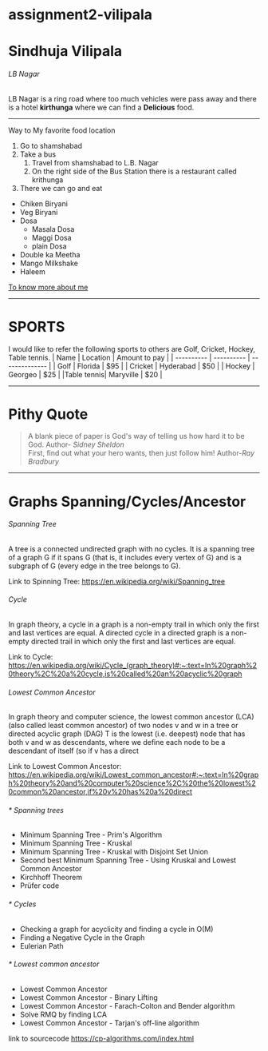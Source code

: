 # assignment2-vilipala
# Sindhuja Vilipala
###### LB Nagar
LB Nagar is a ring road where too much vehicles were pass away and there is a hotel **kirthunga** where we can find a **Delicious** food.

---

Way to My favorite food location
1. Go to shamshabad
2. Take a bus
    1.  Travel from shamshabad to L.B. Nagar
    8. On the right side of the Bus Station  there is a restaurant called krithunga
1. There we can go and eat
* Chiken Biryani
* Veg Biryani
* Dosa
    * Masala Dosa
    * Maggi Dosa
    * plain Dosa
* Double ka Meetha
* Mango Milkshake
* Haleem

[To know more about me](https://github.com/SindhujaVilipala/assignment2-vilipala/blob/main/AboutMe.md)

---

# SPORTS
I would like  to refer the following sports to others are Golf, Cricket, Hockey, Table tennis.
|  Name      |  Location  | Amount to pay  |
| ---------- | ---------- | -------------- |
|  Golf      | Florida    |   $95          |
| Cricket    | Hyderabad  |   $50          |
|  Hockey    | Georgeo    |   $25          |
|Table tennis| Maryville  |   $20          |

---

# Pithy Quote
> A blank piece of paper is God's way of telling us how hard it to be God.
Author- *Sidney Sheldon*<br>
> First, find out what your hero wants, then just follow him!
Author-*Ray Bradbury*

---

# Graphs Spanning/Cycles/Ancestor
###### Spanning Tree
A tree is a connected undirected graph with no cycles. It is a spanning tree of a graph G if it spans G (that is, it includes every vertex of G) and is a subgraph of G (every edge in the tree belongs to G).

Link to Spinning Tree: <https://en.wikipedia.org/wiki/Spanning_tree>

###### Cycle
In graph theory, a cycle in a graph is a non-empty trail in which only the first and last vertices are equal. A directed cycle in a directed graph is a non-empty directed trail in which only the first and last vertices are equal.

Link to Cycle: <https://en.wikipedia.org/wiki/Cycle_(graph_theory)#:~:text=In%20graph%20theory%2C%20a%20cycle,is%20called%20an%20acyclic%20graph>

###### Lowest Common Ancestor
In graph theory and computer science, the lowest common ancestor (LCA) (also called least common ancestor) of two nodes v and w in a tree or directed acyclic graph (DAG) T is the lowest (i.e. deepest) node that has both v and w as descendants, where we define each node to be a descendant of itself (so if v has a direct 

 Link to Lowest Common Ancestor: <https://en.wikipedia.org/wiki/Lowest_common_ancestor#:~:text=In%20graph%20theory%20and%20computer%20science%2C%20the%20lowest%20common%20ancestor,if%20v%20has%20a%20direct>

###### * Spanning trees

* Minimum Spanning Tree - Prim's Algorithm
* Minimum Spanning Tree - Kruskal
* Minimum Spanning Tree - Kruskal with Disjoint Set Union
* Second best Minimum Spanning Tree - Using Kruskal and Lowest Common Ancestor
* Kirchhoff Theorem
* Prüfer code

 ###### * Cycles

* Checking a graph for acyclicity and finding a cycle in O(M)
* Finding a Negative Cycle in the Graph
* Eulerian Path

 ###### * Lowest common ancestor
* Lowest Common Ancestor
* Lowest Common Ancestor - Binary Lifting
* Lowest Common Ancestor - Farach-Colton and Bender algorithm
* Solve RMQ by finding LCA
* Lowest Common Ancestor - Tarjan's off-line algorithm

link to sourcecode <https://cp-algorithms.com/index.html>


